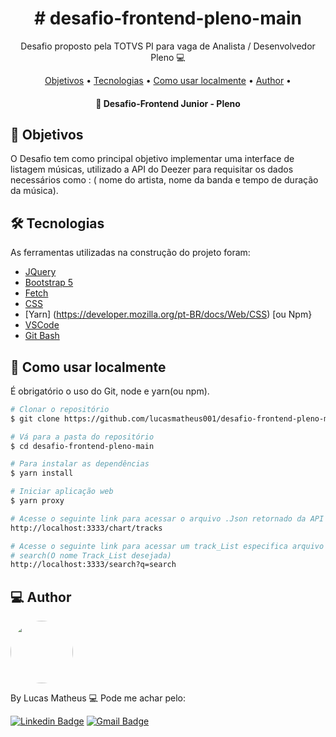 <h1 align="center">
    # desafio-frontend-pleno-main
</h1>
<p align="center"> Desafio proposto pela TOTVS PI para vaga de Analista / Desenvolvedor Pleno 💻 </p>

<p align="center">
 <a href="#objective">Objetivos</a> •
 <a href="#technologies">Tecnologias</a> • 
 <a href="#usage">Como usar localmente</a> •  
 <a href="#author">Author</a> • 
</p>

<h4 align="center"> 
	🎨 Desafio-Frontend Junior - Pleno
</h4>

<h2 id="objective" > 🎯 Objetivos </h2>

O Desafio tem como principal objetivo implementar uma interface de listagem músicas, utilizado a API do Deezer para requisitar os dados necessários como : ( nome do artista, nome da banda e tempo de duração da música).

<h2 id="technologies"> 🛠 Tecnologias </h2>

As ferramentas utilizadas na construção do projeto foram:

- [JQuery](https://jquery.com)
- [Bootstrap 5](https://getbootstrap.com/docs/5.0/getting-started/introduction/)
- [Fetch](https://developer.mozilla.org/pt-BR/docs/Web/API/Fetch_API/Using_Fetch)
- [CSS](https://developer.mozilla.org/pt-BR/docs/Web/CSS)
- [Yarn] (https://developer.mozilla.org/pt-BR/docs/Web/CSS) [ou Npm}
- [VSCode](https://code.visualstudio.com)
- [Git Bash](https://gitforwindows.org/)

<h2 id="usage" > 👷 Como usar localmente </h2>

É obrigatório o uso do Git, node e yarn(ou npm).

```bash
# Clonar o repositório
$ git clone https://github.com/lucasmatheus001/desafio-frontend-pleno-main

# Vá para a pasta do repositório
$ cd desafio-frontend-pleno-main

# Para instalar as dependências
$ yarn install

# Iniciar aplicação web
$ yarn proxy

# Acesse o seguinte link para acessar o arquivo .Json retornado da API com as track_List.
http://localhost:3333/chart/tracks

# Acesse o seguinte link para acessar um track_List especifica arquivo .Json retornado da API.
# search(O nome Track_List desejada)
http://localhost:3333/search?q=search
```

<h2 id="author"> 💻 Author </h2>

<img style="border-radius: 50%;" src="https://avatars.githubusercontent.com/u/43191511?s=400&u=c57ba37bf75041a129a29c3787965eeb2497f0ff&v=4" width="100px;" alt=""/>

By Lucas Matheus 💻 Pode me achar pelo:

[![Linkedin Badge](https://img.shields.io/badge/LinkedIn-0077B5?style=for-the-badge&logo=linkedin&logoColor=white)](https://www.linkedin.com/in/lucas-matheus-rocha-b455a9177/)
[![Gmail Badge](https://img.shields.io/badge/Gmail-D14836?style=for-the-badge&logo=gmail&logoColor=white)](mailto:lucasmatheussm22@gmail.com)
